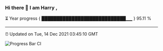 ### Hi there 👋 I am Harry , 

⏳ Year progress { ████████████████████████████▁▁ } 95.11 %

---

⏰ Updated on Tue, 14 Dec 2021 03:45:10 GMT

![Progress Bar CI](https://github.com/duykhang68/duykhang68/workflows/Progress%20Bar%20CI/badge.svg)
